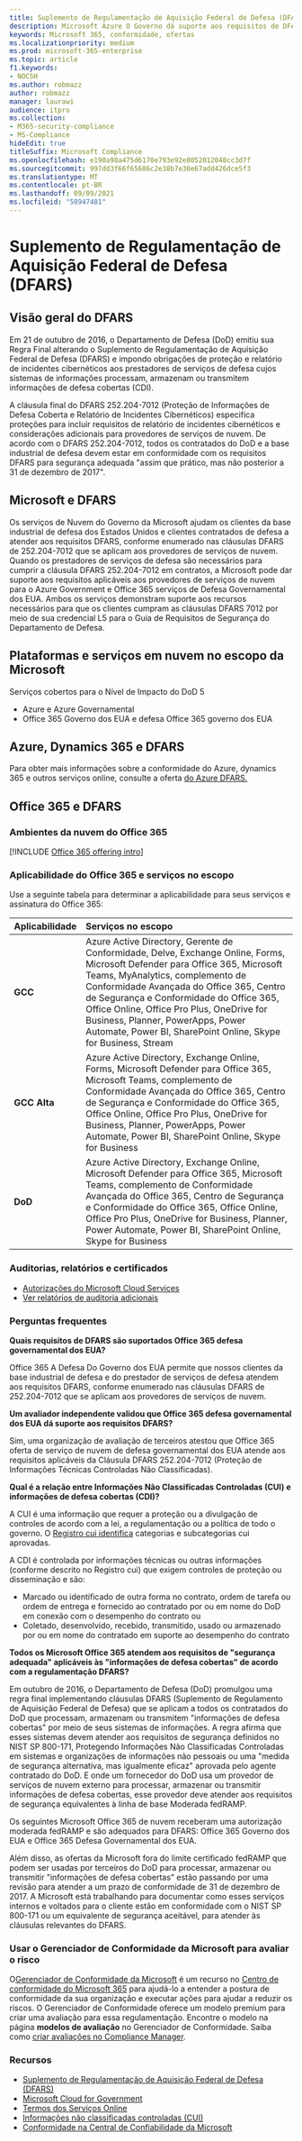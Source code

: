 ```yaml
---
title: Suplemento de Regulamentação de Aquisição Federal de Defesa (DFARS)
description: Microsoft Azure O Governo dá suporte aos requisitos de DFARS (Regulamento de Aquisição Federal de Defesa).
keywords: Microsoft 365, conformidade, ofertas
ms.localizationpriority: medium
ms.prod: microsoft-365-enterprise
ms.topic: article
f1.keywords:
- NOCSH
ms.author: robmazz
author: robmazz
manager: laurawi
audience: itpro
ms.collection:
- M365-security-compliance
- MS-Compliance
hideEdit: true
titleSuffix: Microsoft Compliance
ms.openlocfilehash: e190a98a475d6170e793e92e8052012048cc3d7f
ms.sourcegitcommit: 997dd3f66f65686c2e38b7e30e67add426dce5f3
ms.translationtype: MT
ms.contentlocale: pt-BR
ms.lasthandoff: 09/09/2021
ms.locfileid: "58947481"
---
```

# <a name="defense-federal-acquisition-regulation-supplement-dfars"></a>Suplemento de Regulamentação de Aquisição Federal de Defesa (DFARS)

## <a name="dfars-overview"></a>Visão geral do DFARS

Em 21 de outubro de 2016, o Departamento de Defesa (DoD) emitiu sua Regra Final alterando o Suplemento de Regulamentação de Aquisição Federal de Defesa (DFARS) e impondo obrigações de proteção e relatório de incidentes cibernéticos aos prestadores de serviços de defesa cujos sistemas de informações processam, armazenam ou transmitem informações de defesa cobertas (CDI).  
  
A cláusula final do DFARS 252.204-7012 (Proteção de Informações de Defesa Coberta e Relatório de Incidentes Cibernéticos) especifica proteções para incluir requisitos de relatório de incidentes cibernéticos e considerações adicionais para provedores de serviços de nuvem. De acordo com o DFARS 252.204-7012, todos os contratados do DoD e a base industrial de defesa devem estar em conformidade com os requisitos DFARS para segurança adequada "assim que prático, mas não posterior a 31 de dezembro de 2017".

## <a name="microsoft-and-dfars"></a>Microsoft e DFARS

Os serviços de Nuvem do Governo da Microsoft ajudam os clientes da base industrial de defesa dos Estados Unidos e clientes contratados de defesa a atender aos requisitos DFARS, conforme enumerado nas cláusulas DFARS de 252.204-7012 que se aplicam aos provedores de serviços de nuvem. Quando os prestadores de serviços de defesa são necessários para cumprir a cláusula DFARS 252.204-7012 em contratos, a Microsoft pode dar suporte aos requisitos aplicáveis aos provedores de serviços de nuvem para o Azure Government e Office 365 serviços de Defesa Governamental dos EUA. Ambos os serviços demonstram suporte aos recursos necessários para que os clientes cumpram as cláusulas DFARS 7012 por meio de sua credencial L5 para o Guia de Requisitos de Segurança do Departamento de Defesa.  

## <a name="microsoft-in-scope-cloud-platforms--services"></a>Plataformas e serviços em nuvem no escopo da Microsoft

Serviços cobertos para o Nível de Impacto do DoD 5

- Azure e Azure Governamental
- Office 365 Governo dos EUA e defesa Office 365 governo dos EUA

## <a name="azure-dynamics-365-and-dfars"></a>Azure, Dynamics 365 e DFARS

Para obter mais informações sobre a conformidade do Azure, dynamics 365 e outros serviços online, consulte a oferta [do Azure DFARS.](/azure/compliance/offerings/offering-dfars)

## <a name="office-365-and-dfars"></a>Office 365 e DFARS

### <a name="office-365-cloud-environments"></a>Ambientes da nuvem do Office 365

[!INCLUDE [Office 365 offering intro](../includes/o365-offering-introduction.md)]

### <a name="office-365-applicability-and-in-scope-services"></a>Aplicabilidade do Office 365 e serviços no escopo

Use a seguinte tabela para determinar a aplicabilidade para seus serviços e assinatura do Office 365:

| **Aplicabilidade** | **Serviços no escopo** |
|:------------------|:----------------------|
| **GCC** | Azure Active Directory, Gerente de Conformidade, Delve, Exchange Online, Forms, Microsoft Defender para Office 365, Microsoft Teams, MyAnalytics, complemento de Conformidade Avançada do Office 365, Centro de Segurança e Conformidade do Office 365, Office Online, Office Pro Plus, OneDrive for Business, Planner, PowerApps, Power Automate, Power BI, SharePoint Online, Skype for Business, Stream |
| **GCC Alta** | Azure Active Directory, Exchange Online, Forms, Microsoft Defender para Office 365, Microsoft Teams, complemento de Conformidade Avançada do Office 365, Centro de Segurança e Conformidade do Office 365, Office Online, Office Pro Plus, OneDrive for Business, Planner, PowerApps, Power Automate, Power BI, SharePoint Online, Skype for Business |
| **DoD** | Azure Active Directory, Exchange Online, Microsoft Defender para Office 365, Microsoft Teams, complemento de Conformidade Avançada do Office 365, Centro de Segurança e Conformidade do Office 365, Office Online, Office Pro Plus, OneDrive for Business, Planner, Power Automate, Power BI, SharePoint Online, Skype for Business |

### <a name="office-365-audits-reports-and-certificates"></a>Auditorias, relatórios e certificados

- [Autorizações do Microsoft Cloud Services](https://marketplace.fedramp.gov/index.html#/products?status=Compliant&sort=productName)
- [Ver relatórios de auditoria adicionais](https://aka.ms/auditreports)

### <a name="frequently-asked-questions"></a>Perguntas frequentes

**Quais requisitos de DFARS são suportados Office 365 defesa governamental dos EUA?**

Office 365 A Defesa Do Governo dos EUA permite que nossos clientes da base industrial de defesa e do prestador de serviços de defesa atendem aos requisitos DFARS, conforme enumerado nas cláusulas DFARS de 252.204-7012 que se aplicam aos provedores de serviços de nuvem.

**Um avaliador independente validou que Office 365 defesa governamental dos EUA dá suporte aos requisitos DFARS?**

Sim, uma organização de avaliação de terceiros atestou que Office 365 oferta de serviço de nuvem de defesa governamental dos EUA atende aos requisitos aplicáveis da Cláusula DFARS 252.204-7012 (Proteção de Informações Técnicas Controladas Não Classificadas).

**Qual é a relação entre Informações Não Classificadas Controladas (CUI) e informações de defesa cobertas (CDI)?**

A CUI é uma informação que requer a proteção ou a divulgação de controles de acordo com a lei, a regulamentação ou a política de todo o governo. O [Registro cui identifica](https://www.archives.gov/cui/registry/category-list.html) categorias e subcategorias cui aprovadas.

A CDI é controlada por informações técnicas ou outras informações (conforme descrito no Registro cui) que exigem controles de proteção ou disseminação e são:

- Marcado ou identificado de outra forma no contrato, ordem de tarefa ou ordem de entrega e fornecido ao contratado por ou em nome do DoD em conexão com o desempenho do contrato ou
- Coletado, desenvolvido, recebido, transmitido, usado ou armazenado por ou em nome do contratado em suporte ao desempenho do contrato

**Todos os Microsoft Office 365 atendem aos requisitos de "segurança adequada" aplicáveis às "informações de defesa cobertas" de acordo com a regulamentação DFARS?**

Em outubro de 2016, o Departamento de Defesa (DoD) promulgou uma regra final implementando cláusulas DFARS (Suplemento de Regulamento de Aquisição Federal de Defesa) que se aplicam a todos os contratados do DoD que processam, armazenam ou transmitem "informações de defesa cobertas" por meio de seus sistemas de informações. A regra afirma que esses sistemas devem atender aos requisitos de segurança definidos [](https://nvlpubs.nist.gov/nistpubs/SpecialPublications/NIST.SP.800-171.pdf)no NIST SP 800-171, Protegendo Informações Não Classificadas Controladas em sistemas e organizações de informações não pessoais ou uma "medida de segurança alternativa, mas igualmente eficaz" aprovada pelo agente contratado do DoD. E onde um fornecedor do DoD usa um provedor de serviços de nuvem externo para processar, armazenar ou transmitir informações de defesa cobertas, esse provedor deve atender aos requisitos de segurança equivalentes à linha de base Moderada fedRAMP.

Os seguintes Microsoft Office 365 de nuvem receberam uma autorização moderada fedRAMP e são adequados para DFARS: Office 365 Governo dos EUA e Office 365 Defesa Governamental dos EUA.

Além disso, as ofertas da Microsoft fora do limite certificado fedRAMP que podem ser usadas por terceiros do DoD para processar, armazenar ou transmitir "informações de defesa cobertas" estão passando por uma revisão para atender a um prazo de conformidade de 31 de dezembro de 2017. A Microsoft está trabalhando para documentar como esses serviços internos e voltados para o cliente estão em conformidade com o NIST SP 800-171 ou um equivalente de segurança aceitável, para atender às cláusulas relevantes do DFARS.

### <a name="use-microsoft-compliance-manager-to-assess-your-risk"></a>Usar o Gerenciador de Conformidade da Microsoft para avaliar o risco

O[Gerenciador de Conformidade da Microsoft](/microsoft-365/compliance/compliance-manager) é um recurso no [Centro de conformidade do Microsoft 365](/microsoft-365/compliance/microsoft-365-compliance-center) para ajudá-lo a entender a postura de conformidade da sua organização e executar ações para ajudar a reduzir os riscos. O Gerenciador de Conformidade oferece um modelo premium para criar uma avaliação para essa regulamentação. Encontre o modelo na página **modelos de avaliação** no Gerenciador de Conformidade. Saiba como [criar avaliações no Compliance Manager](/microsoft-365/compliance/compliance-manager-assessments).

### <a name="resources"></a>Recursos

- [Suplemento de Regulamentação de Aquisição Federal de Defesa (DFARS)](https://www.acq.osd.mil/dpap/dars/dfarspgi/current/index.html)
- [Microsoft Cloud for Government](https://enterprise.microsoft.com/industries/government/start-your-microsoft-cloud-for-government-trial-today)
- [Termos dos Serviços Online](https://www.microsoftvolumelicensing.com/DocumentSearch.aspx?Mode=3&DocumentTypeId=31)
- [Informações não classificadas controladas (CUI)](https://www.archives.gov/cui/registry/category-list)
- [Conformidade na Central de Confiabilidade da Microsoft](https://www.microsoft.com/trust-center/compliance/compliance-overview)
